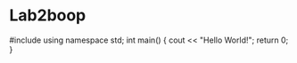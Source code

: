 # Lab2boop
#include<iostream>
using namespace std;
int main() {
  cout << "Hello World!";
  return 0;
  }
